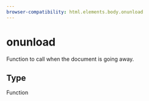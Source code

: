 ```yaml
---
browser-compatibility: html.elements.body.onunload
---
```


# onunload

Function to call when the document is going away.

## Type

Function
